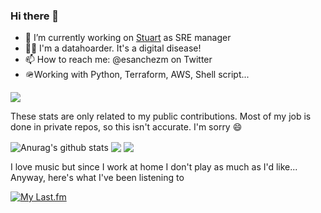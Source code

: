 ### Hi there 👋

- 🔭 I’m currently working on [Stuart](https://www.stuart.com) as SRE manager
- 🧑‍💻 I'm a datahoarder. It's a digital disease!
- 📫 How to reach me: @esanchezm on Twitter
- 🪖Working with Python, Terraform, AWS, Shell script...

![](https://komarev.com/ghpvc/?username=esanchezm)

These stats are only related to my public contributions. Most of my job is done in private repos, so this isn't accurate. I'm sorry :smile:

<img align="center" src="https://github-readme-stats.vercel.app/api?username=esanchezm&show_icons=true&include_all_commits=true&theme=tokyonight" alt="Anurag's github stats" />

<img align="center" src="https://github-readme-stats.vercel.app/api/top-langs/?username=esanchezm&layout=compact&theme=tokyonight" />

<img align="center" src="https://readme-jokes.vercel.app/api" />

I love music but since I work at home I don't play as much as I'd like... Anyway, here's what I've been listening to

[![My Last.fm](https://lastfm-recently-played.vercel.app/api?user=esanchezm)](https://www.last.fm/user/esanchezm)

